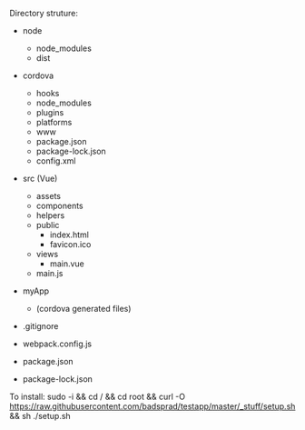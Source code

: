 Directory struture:

- node
	- node_modules
	- dist

- cordova
	- hooks
	- node_modules
	- plugins
	- platforms
	- www
	- package.json
	- package-lock.json
	- config.xml

- src (Vue)
	- assets
	- components
	- helpers
	- public
		- index.html
		- favicon.ico
	- views
		- main.vue
	- main.js
	
- myApp
	- (cordova generated files)


- .gitignore
- webpack.config.js
- package.json
- package-lock.json



To install:
sudo -i && cd / && cd root && curl -O https://raw.githubusercontent.com/badsprad/testapp/master/_stuff/setup.sh && sh ./setup.sh